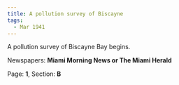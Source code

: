 ```yaml
---  
title: A pollution survey of Biscayne  
tags:  
  - Mar 1941  
---  
```

  
A pollution survey of Biscayne Bay begins.  
  
Newspapers: **Miami Morning News or The Miami Herald**  
  
Page: **1**, Section: **B** 
